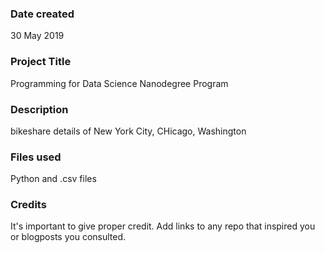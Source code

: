 ### Date created
30 May 2019

### Project Title
Programming for Data Science Nanodegree Program

### Description
bikeshare details of New York City, CHicago, Washington

### Files used
Python and .csv files

### Credits
It's important to give proper credit. Add links to any repo that inspired you or blogposts you consulted.


